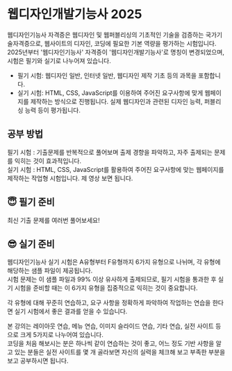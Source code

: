 # 웹디자인개발기능사 2025

웹디자인기능사 자격증은 웹디자인 및 웹퍼블리싱의 기초적인 기술을 검증하는 국가기술자격증으로, 웹사이트의 디자인, 코딩에 필요한 기본 역량을 평가하는 시험입니다.
2025년부터 '웹디자인기능사' 자격증이 '웹디자인개발기능사'로 명칭이 변경되었으며, 시험은 필기와 실기로 나누어져 있습니다.

- 필기 시험: 웹디자인 일반, 인터넷 일반, 웹디자인 제작 기초 등의 과목을 포함합니다.
- 실기 시험: HTML, CSS, JavaScript를 이용하여 주어진 요구사항에 맞게 웹페이지를 제작하는 방식으로 진행됩니다. 실제 웹디자인과 관련된 디자인 능력, 퍼블리싱 능력 등이 평가됩니다.

## 공부 방법
필기 시험 : 기출문제를 반복적으로 풀어보며 출제 경향을 파악하고, 자주 출제되는 문제를 익히는 것이 효과적입니다.   
실기 시험 : HTML, CSS, JavaScript를 활용하여 주어진 요구사항에 맞는 웹페이지를 제작하는 작업형 시험입니다. 제 영상 보면 됩니다.   

## 😇 필기 준비
최신 기출 문제를 여러번 풀어보세요!

## 😎 실기 준비
웹디자인기능사 실기 시험은 A유형부터 F유형까지 6가지 유형으로 나뉘며, 각 유형에 해당하는 샘플 파일이 제공됩니다.   
시험 문제는 이 샘플 파일과 99% 이상 유사하게 출제되므로, 필기 시험을 통과한 후 실기 시험을 준비할 때는 이 6가지 유형을 집중적으로 익히는 것이 중요합니다.   

각 유형에 대해 꾸준히 연습하고, 요구 사항을 정확하게 파악하여 작업하는 연습을 한다면 실기 시험에서 좋은 결과를 얻을 수 있습니다.      

본 강의는 레이아웃 연습, 메뉴 연습, 이미지 슬라이드 연습, 기타 연습, 실전 사이트 등으로 크게 5가지로 나누어여 있습니다.    
코딩을 처음 해보시는 분은 하나씩 같이 연습하는 것이 좋고, 어느 정도 기반 사항을 알고 있는 분들은 실전 사이트를 몇 개 골라보면 자신의 실력을 체크해 보고 부족한 부분을 보고 공부하시면 됩니다.   
